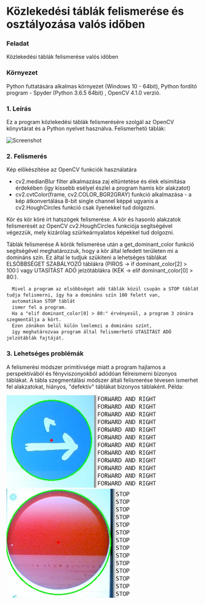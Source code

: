 # Közlekedési táblák felismerése és osztályozása valós időben

### Feladat ###
Közlekedési táblák felismerése valós idöben

### Környezet ###
Python futtatására alkalmas környezet (Windows 10 - 64bit), Python fordító program - Spyder (Python 3.6.5 64bit) , OpenCV 4.1.0 verzió.

### 1. Leírás ###
Ez a program közlekedési táblák felismerésére szolgál az OpenCV könyvtárat és a Python nyelvet használva.
Felismerhetö táblák:

![Screenshot](images/allsigns.jpg)

### 2. Felismerés ###
  
  Kép előkészítése az OpenCV funkciók használatára
  - cv2.medianBlur filter alkalmazása zaj eltüntetése és élek elsimítása érdekében (így kissebb esélyel észlel a program hamis kör alakzatot)
  - cv2.cvtColor(frame, cv2.COLOR_BGR2GRAY) funkció alkalmazása - a kép átkonvertálása 8-bit single channel képpé ugyanis a cv2.HoughCircles
    funkció csak ilyenekkel tud dolgozni.

  Kör és kör köré írt hatszögek felismerése.
      A kör és hasonló alakzatok felismerését az OpenCV cv2.HoughCircles funkciója segítségével végezzük, mely kizárólag szürkeárnyalatos 
      képekkel tud dolgozni.
      
   Táblák felismerése
      A körök felismerése után a get_dominant_color funkció segítségével meghatározzuk, hogy a kör által lefedett területen mi a
      domináns szín.
      Ez által le tudjuk szükiteni a lehetséges táblákat ELSÖBBSÉGET SZABÁLYOZÓ táblákra (PIROS -> if dominant_color[2] > 100:) vagy
      UTASÍTÁST ADÓ jelzötáblákra (KÉK -> elif dominant_color[0] > 80:). 
      
      Mivel a program az elsöbbséget adó táblák közül csupán a STOP táblát tudja felismerni, így ha a domináns szín 100 felett van,
      automatikan STOP táblát
      ismer fel a program.
      Ha a "elif dominant_color[0] > 80:" érvényesül, a program 3 zónára szegmentálja a kört. 
      Ezen zónákon belül külön leelemzi a domináns színt,
      így meghatározvaa program által felismerhetö UTASÍTÁST ADÓ jelzötáblák fajtáját.
      
### 3. Lehetséges problémák ###

A felismerési módszer primitívsége miatt a program hajlamos a perspektívából és fényviszonyokból adódóan félreismerni bizonyos táblákat.
A tábla szegmentálási módszer általi felismerése tévesen ismerhet fel alakzatokat, hiányos, "defektív" táblákat bizonyos táblaként.
Példa: 




![Screenshot](images/forwardandright_false.jpg)
![Screenshot](images/stopsign_false.jpg)



